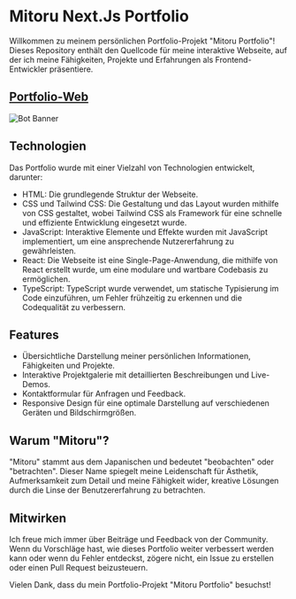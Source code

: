 # Mitoru Next.Js Portfolio

Willkommen zu meinem persönlichen Portfolio-Projekt "Mitoru Portfolio"! Dieses Repository enthält den Quellcode für meine interaktive Webseite, auf der ich meine Fähigkeiten, Projekte und Erfahrungen als Frontend-Entwickler präsentiere.

## [Portfolio-Web](https://mitoru.de)


![Bot Banner](https://media.discordapp.net/attachments/558723762191859712/1134796345820057680/Mitoru-Portfolio.png?width=720&height=359)

## Technologien

Das Portfolio wurde mit einer Vielzahl von Technologien entwickelt, darunter:

- HTML: Die grundlegende Struktur der Webseite.
- CSS und Tailwind CSS: Die Gestaltung und das Layout wurden mithilfe von CSS gestaltet, wobei Tailwind CSS als Framework für eine schnelle und effiziente Entwicklung eingesetzt wurde.
- JavaScript: Interaktive Elemente und Effekte wurden mit JavaScript implementiert, um eine ansprechende Nutzererfahrung zu gewährleisten.
- React: Die Webseite ist eine Single-Page-Anwendung, die mithilfe von React erstellt wurde, um eine modulare und wartbare Codebasis zu ermöglichen.
- TypeScript: TypeScript wurde verwendet, um statische Typisierung im Code einzuführen, um Fehler frühzeitig zu erkennen und die Codequalität zu verbessern.

## Features

- Übersichtliche Darstellung meiner persönlichen Informationen, Fähigkeiten und Projekte.
- Interaktive Projektgalerie mit detaillierten Beschreibungen und Live-Demos.
- Kontaktformular für Anfragen und Feedback.
- Responsive Design für eine optimale Darstellung auf verschiedenen Geräten und Bildschirmgrößen.

## Warum "Mitoru"?

"Mitoru" stammt aus dem Japanischen und bedeutet "beobachten" oder "betrachten". Dieser Name spiegelt meine Leidenschaft für Ästhetik, Aufmerksamkeit zum Detail und meine Fähigkeit wider, kreative Lösungen durch die Linse der Benutzererfahrung zu betrachten.

## Mitwirken

Ich freue mich immer über Beiträge und Feedback von der Community. Wenn du Vorschläge hast, wie dieses Portfolio weiter verbessert werden kann oder wenn du Fehler entdeckst, zögere nicht, ein Issue zu erstellen oder einen Pull Request beizusteuern.

Vielen Dank, dass du mein Portfolio-Projekt "Mitoru Portfolio" besuchst!
